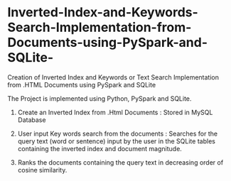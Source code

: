 # Inverted-Index-and-Keywords-Search-Implementation-from-Documents-using-PySpark-and-SQLite-
Creation of Inverted Index and Keywords or Text Search Implementation from .HTML Documents using PySpark and SQLite 

The Project is implemented using Python, PySpark and SQLite. 

1. Create an Inverted Index from .Html Documents : Stored in MySQL Database
2. User input Key words search from the documents :
Searches for the query text (word or sentence) input by the user in the SQLite tables containing the inverted index and document magnitude. 

3. Ranks the documents containing the query text in decreasing order of cosine similarity. 
